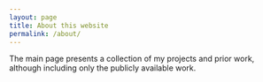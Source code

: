 ```yaml
---
layout: page
title: About this website
permalink: /about/
---
```


The main page presents a collection of my projects and prior work, although including only the publicly available work.